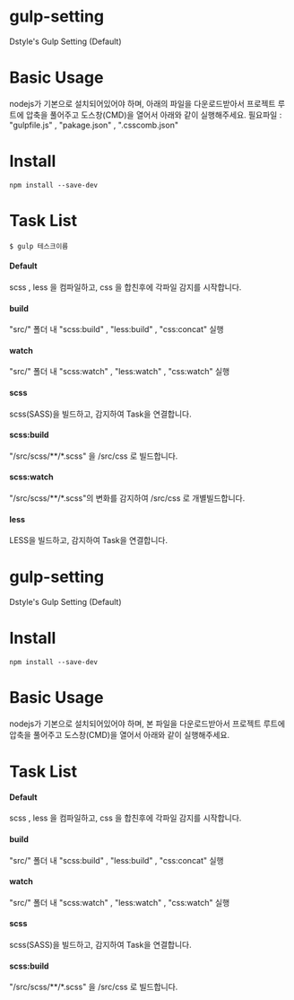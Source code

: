 # gulp-setting
Dstyle's Gulp Setting (Default)

# Basic Usage
nodejs가 기본으로 설치되어있어야 하며, 아래의 파일을 다운로드받아서 프로젝트 루트에 압축을 풀어주고 도스창(CMD)을 열어서 아래와 같이 실행해주세요.
필요파일 : "gulpfile.js" , "pakage.json" , ".csscomb.json"

# Install
```
npm install --save-dev
```

# Task List

```
$ gulp 테스크이름
```

#### Default
scss , less 을 컴파일하고, css 을 합친후에 각파일 감지를 시작합니다.

#### build
"src/" 폴더 내 "scss:build" , "less:build" , "css:concat" 실행

#### watch
"src/" 폴더 내 "scss:watch" , "less:watch" , "css:watch" 실행

#### scss
scss(SASS)을 빌드하고, 감지하여 Task을 연결합니다.

#### scss:build
"/src/scss/**/*.scss" 을 /src/css 로 빌드합니다.

#### scss:watch
"/src/scss/**/*.scss"의 변화를 감지하여 /src/css 로 개별빌드합니다.

#### less
LESS을 빌드하고, 감지하여 Task을 연결합니다.



# gulp-setting
Dstyle's Gulp Setting (Default)

# Install
```
npm install --save-dev
```

# Basic Usage
nodejs가 기본으로 설치되어있어야 하며, 본 파일을 다운로드받아서 프로젝트 루트에 압축을 풀어주고 도스창(CMD)을 열어서 아래와 같이 실행해주세요.

# Task List

#### Default
scss , less 을 컴파일하고, css 을 합친후에 각파일 감지를 시작합니다.

#### build
"src/" 폴더 내 "scss:build" , "less:build" , "css:concat" 실행

#### watch
"src/" 폴더 내 "scss:watch" , "less:watch" , "css:watch" 실행

#### scss
scss(SASS)을 빌드하고, 감지하여 Task을 연결합니다.

#### scss:build
"/src/scss/**/*.scss" 을 /src/css 로 빌드합니다.
